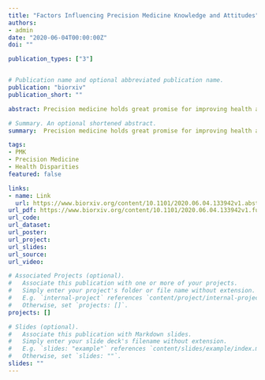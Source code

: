 ```yaml
---
title: "Factors Influencing Precision Medicine Knowledge and Attitudes"
authors: 
- admin
date: "2020-06-04T00:00:00Z"
doi: ""

publication_types: ["3"]


# Publication name and optional abbreviated publication name.
publication: "biorxiv"
publication_short: ""

abstract: Precision medicine holds great promise for improving health and reducing health disparities that can be most fully realized by advancing diversity and inclusion in research participants. Without engaging underrepresented groups, precision medicine could not only fail to achieve its promise but also further exacerbate the health disparities already burdening the most vulnerable. Yet underrepresentation by people of non-European ancestry continues in precision medicine research and there are disparities across racial groups in the uptake of precision medicine applications and services. Studies have explored possible explanations for population differences in precision medicine participation, but full appreciation of the factors involved is still developing. To better inform the potential for addressing health disparities through PM, we assessed the relationship of precision medicine knowledge and trust in biomedical research with sociodemographic variables. Using a series of linear regression models applied to survey data collected in a diverse sample, we analyzed variation in both precision medicine knowledge and trust in biomedical research with socioeconomic factors as a way to understand the range of precision medicine knowledge (PMK) in a broadly representative group and its relationship to trust in research and demographic characteristics. Our results demonstrate that identifying as Black, while significantly PMK, explains only 1.5% of the PMK variance in unadjusted models and 7% of overall variance in models adjusted for meaningful covariates such as age, marital status, employment, and education. We also found a positive association between PMK and trust in biomedical research. These results indicate that race is a factor affecting PMK, even after accounting for differences in sociodemographic variables. Additional work is needed, however, to identify other factors contributing to variation in PMK as we work to increase diversity and inclusion in precision medicine applications.

# Summary. An optional shortened abstract.
summary:  Precision medicine holds great promise for improving health and reducing health disparities that can be most fully realized by advancing diversity and inclusion in research participants. Without engaging underrepresented groups, precision medicine could not only fail to achieve its promise but also further exacerbate the health disparities already burdening the most vulnerable. To better inform the potential for addressing health disparities through PM, we assessed the relationship of precision medicine knowledge and trust in biomedical research with sociodemographic variables. Our results indicate that race is a factor affecting PMK, even after accounting for differences in sociodemographic variables. 

tags:
- PMK
- Precision Medicine
- Health Disparities
featured: false

links:
- name: Link
  url: https://www.biorxiv.org/content/10.1101/2020.06.04.133942v1.abstract
url_pdf: https://www.biorxiv.org/content/10.1101/2020.06.04.133942v1.full.pdf
url_code: 
url_dataset: 
url_poster: 
url_project: 
url_slides: 
url_source: 
url_video: 

# Associated Projects (optional).
#   Associate this publication with one or more of your projects.
#   Simply enter your project's folder or file name without extension.
#   E.g. `internal-project` references `content/project/internal-project/index.md`.
#   Otherwise, set `projects: []`.
projects: []

# Slides (optional).
#   Associate this publication with Markdown slides.
#   Simply enter your slide deck's filename without extension.
#   E.g. `slides: "example"` references `content/slides/example/index.md`.
#   Otherwise, set `slides: ""`.
slides: ""
---
```

